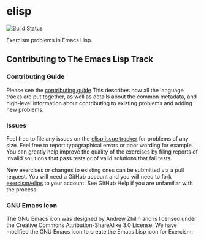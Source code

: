 # elisp

[![Build Status](https://travis-ci.org/exercism/elisp.svg?branch=master)](https://travis-ci.org/exercism/elisp)

Exercism problems in Emacs Lisp.

## Contributing to The Emacs Lisp Track

### Contributing Guide

Please see the [contributing guide](https://github.com/exercism/x-api/blob/master/CONTRIBUTING.md#the-exercise-data)
This describes how all the language tracks are put together,
as well as details about the common metadata, and high-level
information about contributing to existing problems and adding new problems.

### Issues

Feel free to file any issues on the [elisp issue tracker](https://github.com/exercism/elisp/issues) for problems of
any size. Feel free to report typographical errors or poor wording for
example. You can greatly help improve the quality of the exercises by
filing reports of invalid solutions that pass tests or of valid solutions
that fail tests.

New exercises or changes to existing ones can be submitted via a pull
request. You will need a GitHub account and you will need to fork
[exercism/elips](https://github.com/exercism/elisp) to your account. See GitHub Help if you are unfamiliar
with the process.


### GNU Emacs icon
The GNU Emacs icon was designed by Andrew Zhilin and is licensed under the Creative Commons Attribution-ShareAlike 3.0 License.
We have modified the GNU Emacs icon to create the Emacs Lisp icon for Exercism.
